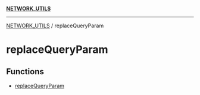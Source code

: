 [**NETWORK_UTILS**](../README.md)

***

[NETWORK_UTILS](../README.md) / replaceQueryParam

# replaceQueryParam

## Functions

- [replaceQueryParam](functions/replaceQueryParam.md)
